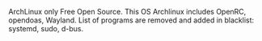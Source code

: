 ArchLinux only Free Open Source.
This OS Archlinux includes OpenRC, opendoas, Wayland.
List of programs are removed and added in blacklist: 
systemd, 
sudo, 
d-bus.


